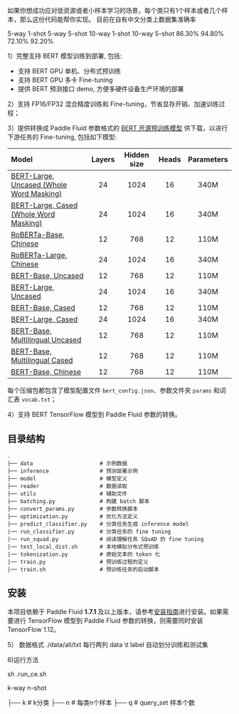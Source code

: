 
如果你想成功应对低资源或者小样本学习的场景，每个类只有1个样本或者几个样本，那么这份代码能帮你实现。
目前在自有中文分类上数据集准确率

5-way 1-shot	5-way 5-shot	10-way 1-shot	10-way 5-shot
86.30%	        94.80%	        72.10%	        92.20%


1）完整支持 BERT 模型训练到部署, 包括:

- 支持 BERT GPU 单机、分布式预训练
- 支持 BERT GPU 多卡 Fine-tuning
- 提供 BERT 预测接口 demo, 方便多硬件设备生产环境的部署

2）支持 FP16/FP32 混合精度训练和 Fine-tuning，节省显存开销、加速训练过程；

3）提供转换成 Paddle Fluid 参数格式的 [BERT 开源预训练模型](https://github.com/google-research/bert) 供下载，以进行下游任务的 Fine-tuning, 包括如下模型:


| Model | Layers | Hidden size | Heads |Parameters |
| :------| :------: | :------: |:------: |:------: |
|[BERT-Large, Uncased (Whole Word Masking)](https://bert-models.bj.bcebos.com/wwm_uncased_L-24_H-1024_A-16.tar.gz)| 24 | 1024 | 16 | 340M |
|[BERT-Large, Cased (Whole Word Masking)](https://bert-models.bj.bcebos.com/wwm_cased_L-24_H-1024_A-16.tar.gz)| 24 | 1024 | 16 | 340M |
|[RoBERTa-Base, Chinese](https://bert-models.bj.bcebos.com/chinese_roberta_wwm_ext_L-12_H-768_A-12.tar.gz) | 12 | 768 |12 |110M |
|[RoBERTa-Large, Chinese](https://bert-models.bj.bcebos.com/chinese_roberta_wwm_large_ext_L-24_H-1024_A-16.tar.gz) | 24 | 1024 |16 |340M |
|[BERT-Base, Uncased](https://bert-models.bj.bcebos.com/uncased_L-12_H-768_A-12.tar.gz) | 12 | 768 |12 |110M |
|[BERT-Large, Uncased](https://bert-models.bj.bcebos.com/uncased_L-24_H-1024_A-16.tar.gz) | 24 | 1024 |16 |340M |
|[BERT-Base, Cased](https://bert-models.bj.bcebos.com/cased_L-12_H-768_A-12.tar.gz)|12|768|12|110M|
|[BERT-Large, Cased](https://bert-models.bj.bcebos.com/cased_L-24_H-1024_A-16.tar.gz)|24|1024|16|340M|
|[BERT-Base, Multilingual Uncased](https://bert-models.bj.bcebos.com/multilingual_L-12_H-768_A-12.tar.gz)|12|768|12|110M|
|[BERT-Base, Multilingual Cased](https://bert-models.bj.bcebos.com/multi_cased_L-12_H-768_A-12.tar.gz)|12|768|12|110M|
|[BERT-Base, Chinese](https://bert-models.bj.bcebos.com/chinese_L-12_H-768_A-12.tar.gz)|12|768|12|110M|

每个压缩包都包含了模型配置文件 `bert_config.json`、参数文件夹 `params` 和词汇表 `vocab.txt`；

4）支持 BERT TensorFlow 模型到 Paddle Fluid 参数的转换。


## 目录结构
```text
.
├── data                     # 示例数据
├── inference                # 预测部署示例
├── model                    # 模型定义
├── reader                   # 数据读取
├── utils                    # 辅助文件
├── batching.py              # 构建 batch 脚本
├── convert_params.py        # 参数转换脚本
├── optimization.py          # 优化方法定义
├── predict_classifier.py    # 分类任务生成 inference model
|── run_classifier.py        # 分类任务的 fine tuning
|── run_squad.py             # 阅读理解任务 SQuAD 的 fine tuning
|── test_local_dist.sh       # 本地模拟分布式预训练
|── tokenization.py          # 原始文本的 token 化
|── train.py                 # 预训练过程的定义
|── train.sh                 # 预训练任务的启动脚本
```

## 安装
本项目依赖于 Paddle Fluid **1.7.1** 及以上版本，请参考[安装指南](http://www.paddlepaddle.org/#quick-start)进行安装。如果需要进行 TensorFlow 模型到 Paddle Fluid 参数的转换，则需要同时安装 TensorFlow 1.12。


5）
数据格式
./data/all/txt
每行两列
data   \t  label
自动划分训练和测试集

6)运行方法

sh .run_ce.sh
 
k-way n-shot

├── k                        # k分类
├── n                        # 每类n个样本
├── q                        # query_set 样本个数


